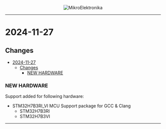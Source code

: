 <p align="center">
  <img src="http://www.mikroe.com/img/designs/beta/logo_small.png?raw=true" alt="MikroElektronika"/>
</p>

---

# 2024-11-27

## Changes

- [2024-11-27](#2024-11-27)
  - [Changes](#changes)
    - [NEW HARDWARE](#new-hardware)

### NEW HARDWARE

Support added for following hardware:

- STM32H7B3RI_VI MCU Support package for GCC & Clang
  - STM32H7B3RI
  - STM32H7B3VI

---
